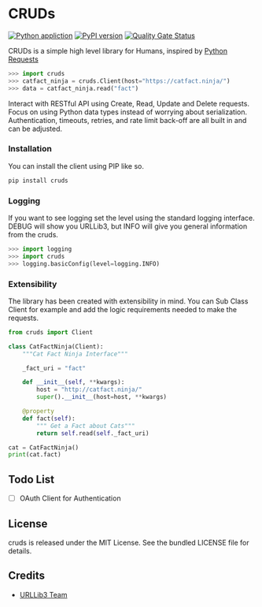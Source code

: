 # CRUDs
[![Python appliction](https://github.com/johnbrandborg/cruds/workflows/Python%20application/badge.svg)](https://github.com/johnbrandborg/cruds/actions?query=workflow%3A%22Python+application%22)
[![PyPI version](https://badge.fury.io/py/cruds.svg)](https://pypi.org/project/cruds/)
[![Quality Gate Status](https://sonarcloud.io/api/project_badges/measure?project=johnbrandborg_cruds&metric=alert_status)](https://sonarcloud.io/summary/new_code?id=johnbrandborg_cruds)

CRUDs is a simple high level library for Humans, inspired by [Python Requests](https://requests.readthedocs.io/en/latest/)

```python
>>> import cruds
>>> catfact_ninja = cruds.Client(host="https://catfact.ninja/")
>>> data = catfact_ninja.read("fact")
```

Interact with RESTful API using Create, Read, Update and Delete requests.
Focus on using Python data types instead of worrying about serialization.
Authentication, timeouts, retries, and rate limit back-off are all built in
and can be adjusted.

### Installation

You can install the client using PIP like so.

```bash
pip install cruds
```

### Logging

If you want to see logging set the level using the standard logging interface.
DEBUG will show you URLLib3, but INFO will give you general information from
the cruds.

``` python
>>> import logging
>>> import cruds
>>> logging.basicConfig(level=logging.INFO)
```

### Extensibility

The library has been created with extensibility in mind.  You can Sub Class Client
for example and add the logic requirements needed to make the requests.

```python
from cruds import Client

class CatFactNinja(Client):
    """Cat Fact Ninja Interface"""

    _fact_uri = "fact"

    def __init__(self, **kwargs):
        host = "http://catfact.ninja/"
        super().__init__(host=host, **kwargs)

    @property
    def fact(self):
        """ Get a Fact about Cats"""
        return self.read(self._fact_uri)

cat = CatFactNinja()
print(cat.fact)
```

## Todo List
- [ ] OAuth Client for Authentication

## License
cruds is released under the MIT License. See the bundled LICENSE file for details.

## Credits
* [URLLib3 Team](https://github.com/urllib3)
